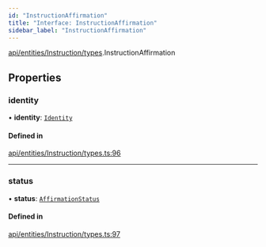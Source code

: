 ```yaml
---
id: "InstructionAffirmation"
title: "Interface: InstructionAffirmation"
sidebar_label: "InstructionAffirmation"
---
```


[api/entities/Instruction/types](../../../../../../modules/API/Entities/Instruction/Types/Types.md).InstructionAffirmation

## Properties

### identity

• **identity**: [`Identity`](../../../../../../classes/API/Entities/Identity/Identity.md)

#### Defined in

[api/entities/Instruction/types.ts:96](https://github.com/PolymeshAssociation/polymesh-sdk/blob/5b946f904/src/api/entities/Instruction/types.ts#L96)

___

### status

• **status**: [`AffirmationStatus`](../../../../../../enums/API/Entities/Instruction/Types/AffirmationStatus/AffirmationStatus.md)

#### Defined in

[api/entities/Instruction/types.ts:97](https://github.com/PolymeshAssociation/polymesh-sdk/blob/5b946f904/src/api/entities/Instruction/types.ts#L97)
